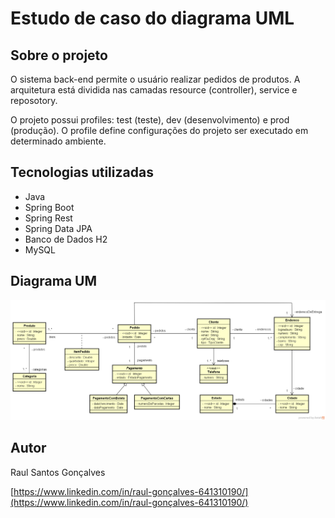 # Estudo de caso do diagrama UML

## Sobre o projeto
O sistema back-end permite o usuário realizar pedidos de produtos. A arquitetura está dividida nas camadas resource (controller), service e reposotory. 

O projeto possui profiles: test (teste), dev (desenvolvimento) e prod (produção). 
O profile define configurações do projeto ser executado em determinado ambiente.

## Tecnologias utilizadas
* Java
* Spring Boot
* Spring Rest
* Spring Data JPA
* Banco de Dados H2
* MySQL

## Diagrama UM
![Diagrama UML](imagens_sistema/diagrama.png)

## Autor
Raul Santos Gonçalves

[https://www.linkedin.com/in/raul-gonçalves-641310190/](https://www.linkedin.com/in/raul-gonçalves-641310190/)

